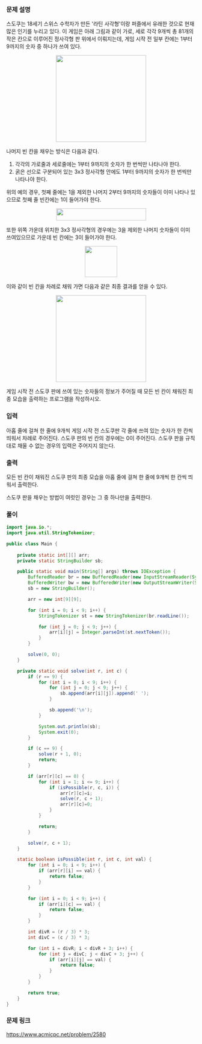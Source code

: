 ### 문제 설명

<p>스도쿠는 18세기 스위스 수학자가 만든 '라틴 사각형'이랑 퍼즐에서 유래한 것으로 현재 많은 인기를 누리고 있다. 이 게임은 아래 그림과 같이 가로, 세로 각각 9개씩 총 81개의 작은 칸으로 이루어진 정사각형 판 위에서 이뤄지는데, 게임 시작 전 일부 칸에는 1부터 9까지의 숫자 중 하나가 쓰여 있다.</p>

<p style="text-align: center;"><img alt="" src="https://upload.acmicpc.net/508363ac-0289-4a92-a639-427b10d66633/-/preview/" style="width: 240px; height: 230px;"></p>

<p>나머지 빈 칸을 채우는 방식은 다음과 같다.</p>

<ol>
	<li>각각의 가로줄과 세로줄에는 1부터 9까지의 숫자가 한 번씩만 나타나야 한다.</li>
	<li>굵은 선으로 구분되어 있는 3x3 정사각형 안에도 1부터 9까지의 숫자가 한 번씩만 나타나야 한다.</li>
</ol>

<p>위의 예의 경우, 첫째 줄에는 1을 제외한 나머지 2부터 9까지의 숫자들이 이미 나타나 있으므로 첫째 줄 빈칸에는 1이 들어가야 한다.</p>

<p style="text-align: center;"><img alt="" src="https://upload.acmicpc.net/38e505c6-0452-4a56-b01c-760c85c6909b/-/preview/" style="width: 239px; height: 32px;"></p>

<p>또한 위쪽 가운데 위치한 3x3 정사각형의 경우에는 3을 제외한 나머지 숫자들이 이미 쓰여있으므로 가운데 빈 칸에는 3이 들어가야 한다.</p>

<p style="text-align: center;"><img alt="" src="https://upload.acmicpc.net/89873d9d-56ae-44f7-adb2-bd5d7e243016/-/preview/" style="width: 86px; height: 82px;"></p>

<p>이와 같이 빈 칸을 차례로 채워 가면 다음과 같은 최종 결과를 얻을 수 있다.</p>

<p style="text-align: center;"><img alt="" src="https://upload.acmicpc.net/fe68d938-770d-46ea-af71-a81076bc3963/-/preview/" style="width: 240px; height: 230px;"></p>

<p>게임 시작 전 스도쿠 판에 쓰여 있는 숫자들의 정보가 주어질 때 모든 빈 칸이 채워진 최종 모습을 출력하는 프로그램을 작성하시오.</p>

### 입력 

 <p>아홉 줄에 걸쳐 한 줄에 9개씩 게임 시작 전 스도쿠판 각 줄에 쓰여 있는 숫자가 한 칸씩 띄워서 차례로 주어진다. 스도쿠 판의 빈 칸의 경우에는 0이 주어진다. 스도쿠 판을 규칙대로 채울 수 없는 경우의 입력은 주어지지 않는다.</p>

### 출력 

 <p>모든 빈 칸이 채워진 스도쿠 판의 최종 모습을 아홉 줄에 걸쳐 한 줄에 9개씩 한 칸씩 띄워서 출력한다.</p>

<p>스도쿠 판을 채우는 방법이 여럿인 경우는 그 중 하나만을 출력한다.</p>

### 풀이
```java
import java.io.*;
import java.util.StringTokenizer;

public class Main {
    
    private static int[][] arr;
    private static StringBuilder sb;

    public static void main(String[] args) throws IOException {
        BufferedReader br = new BufferedReader(new InputStreamReader(System.in));
        BufferedWriter bw = new BufferedWriter(new OutputStreamWriter(System.out));
        sb = new StringBuilder();

        arr = new int[9][9];

        for (int i = 0; i < 9; i++) {
            StringTokenizer st = new StringTokenizer(br.readLine());

            for (int j = 0; j < 9; j++) {
                arr[i][j] = Integer.parseInt(st.nextToken());
            }
        }

        solve(0, 0);
    }

    private static void solve(int r, int c) {
        if (r == 9) {
            for (int i = 0; i < 9; i++) {
                for (int j = 0; j < 9; j++) {
                    sb.append(arr[i][j]).append(' ');
                }

                sb.append('\n');
            }

            System.out.println(sb);
            System.exit(0);
        }

        if (c == 9) {
            solve(r + 1, 0);
            return;
        }

        if (arr[r][c] == 0) {
            for (int i = 1; i <= 9; i++) {
                if (isPossible(r, c, i)) {
                    arr[r][c]=i;
                    solve(r, c + 1);
                    arr[r][c]=0;
                }
            }

            return;
        }

        solve(r, c + 1);
    }

    static boolean isPossible(int r, int c, int val) {
        for (int i = 0; i < 9; i++) {
            if (arr[r][i] == val) {
                return false;
            }
        }

        for (int i = 0; i < 9; i++) {
            if (arr[i][c] == val) {
                return false;
            }
        }

        int divR = (r / 3) * 3;
        int divC = (c / 3) * 3;

        for (int i = divR; i < divR + 3; i++) {
            for (int j = divC; j < divC + 3; j++) {
                if (arr[i][j] == val) {
                    return false;
                }
            }
        }

        return true;
    }
}
```

### 문제 링크
https://www.acmicpc.net/problem/2580
